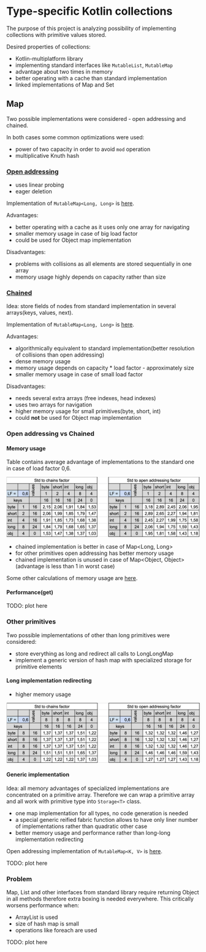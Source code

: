 # Type-specific Kotlin collections
The purpose of this project is analyzing possibility of implementing collections with primitive values stored.

Desired properties of collections:
* Kotlin-multiplatform library
* implementing standard interfaces like `MutableList`, `MutableMap`
* advantage about two times in memory
* better operating with a cache than standard implementation
* linked implementations of Map and Set

## Map

Two possible implementations were considered - open addressing and chained.

In both cases some common optimizations were used:
* power of two capacity in order to avoid `mod` operation
* multiplicative Knuth hash

### [Open addressing](https://en.wikipedia.org/wiki/Open_addressing)

* uses linear probing
* eager deletion

Implementation of `MutableMap<Long, Long>` is [here](https://github.com/zuevmaxim/TypeSpecificCollections/blob/master/src/commonMain/kotlin/example/LongLongLinkedHashMap.kt).

Advantages:
* better operating with a cache as it uses only one array for navigating
* smaller memory usage in case of big load factor
* could be used for Object map implementation

Disadvantages:
* problems with collisions as all elements are stored sequentially in one array
* memory usage highly depends on capacity rather than size


### [Chained](https://en.wikipedia.org/wiki/Hash_table#Separate_chaining)

Idea: store fields of nodes from standard implementation in several arrays(keys, values, next).

Implementation of `MutableMap<Long, Long>` is [here](https://github.com/zuevmaxim/TypeSpecificCollections/blob/master/src/commonMain/kotlin/example/ChainedLinkedHashMap.kt).

Advantages:
* algorithmically equivalent to standard implementation(better resolution of collisions than open addressing)
* dense memory usage
* memory usage depends on capacity * load factor - approximately size
* smaller memory usage in case of small load factor

Disadvantages:
* needs several extra arrays (free indexes, head indexes)
* uses two arrays for navigation
* higher memory usage for small primitives(byte, short, int)
* could **not** be used for Object map implementation

### Open addressing vs Chained
#### Memory usage

Table contains average advantage of implementations to the standard one in case of load factor 0,6.

![Open addressing vs Chained average memory usage](images/OpenAddressingVsChainsPrimitives.png "Average memory usage advantage")

* chained implementation is better in case of Map<Long, Long>
* for other primitives open addressing has better memory usage
* chained implementation is unused in case of Map<Object, Object> (advantage is less than 1 in worst case)

Some other calculations of memory usage are [here](https://docs.google.com/spreadsheets/d/1kkx25AV-ooflnOoD7Oil_BTGXvvAFprYQuEbjiR2GPI/edit?usp=sharing).

#### Performance(get)

TODO: plot here

### Other primitives

Two possible implementations of other than long primitives were considered:
* store everything as long and redirect all calls to LongLongMap
* implement a generic version of hash map with specialized storage for primitive elements

#### Long implementation redirecting

* higher memory usage

![Open addressing vs Chained average memory usage](images/OpenAddressingVsChainsLong.png "Average memory usage advantage")


#### Generic implementation
Idea: all memory advantages of specialized implementations are concentrated on a primitive array. Therefore we can wrap a primitive array and all work with primitive type into `Storage<T>` class.

* one map implementation for all types, no code generation is needed
* a special generic reified fabric function allows to have only liner number of implementations rather than quadratic other case
* better memory usage and performance rather than long-long implementation redirecting 

Open addressing implementation of `MutableMap<K, V>` is [here](https://github.com/zuevmaxim/TypeSpecificCollections/blob/master/src/commonMain/kotlin/example/LinkedOpenHashMap.kt).

TODO: plot here

### Problem

Map, List and other interfaces from standard library require returning Object in all methods therefore extra boxing is needed everywhere. This critically worsens performance when:
* ArrayList is used
* size of hash map is small
* operations like foreach are used

TODO: plot here
